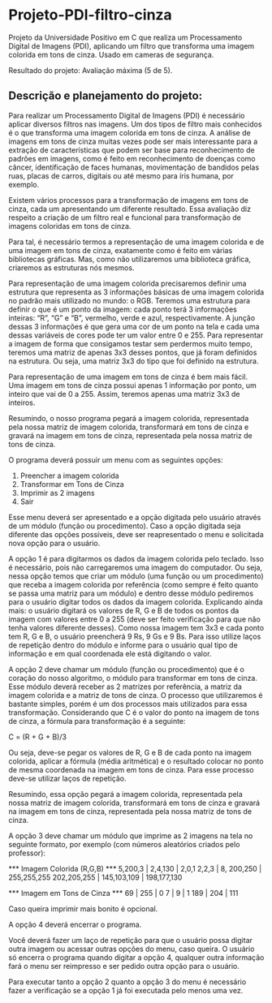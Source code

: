 # Projeto-PDI-filtro-cinza
Projeto da Universidade Positivo em C que realiza um Processamento Digital de Imagens (PDI), aplicando um filtro que transforma uma imagem colorida em tons de cinza. Usado em cameras de segurança. 

Resultado do projeto: Avaliação máxima (5 de 5).

## Descrição e planejamento do projeto:
Para realizar um Processamento Digital de Imagens (PDI) é necessário aplicar diversos filtros nas imagens. Um dos tipos de filtro mais conhecidos é o que transforma uma imagem colorida em tons de cinza. A análise de imagens em tons de cinza muitas vezes pode ser mais interessante para a extração de características que podem ser base para reconhecimento de padrões em imagens, como é feito em reconhecimento de doenças como câncer, identificação de faces humanas, movimentação de bandidos pelas ruas, placas de carros, digitais ou até mesmo para íris humana, por exemplo.

Existem vários processos para a transformação de imagens em tons de cinza, cada um apresentando um diferente resultado. Essa avaliação diz respeito a criação de um filtro real e funcional para transformação de imagens coloridas em tons de cinza.

Para tal, é necessário termos a representação de uma imagem colorida e de uma imagem em tons de cinza, exatamente como é feito em várias bibliotecas gráficas. Mas, como não utilizaremos uma biblioteca gráfica, criaremos as estruturas nós mesmos.

Para representação de uma imagem colorida precisaremos definir uma estrutura que representa as 3 informações básicas de uma imagem colorida no padrão mais utilizado no mundo: o RGB. Teremos uma estrutura para definir o que é um ponto da imagem: cada ponto terá 3 informações inteiras: “R”, “G” e “B”, vermelho, verde e azul, respectivamente. A junção dessas 3 informações é que gera uma cor de um ponto na tela e cada uma dessas variáveis de cores pode ter um valor entre 0 e 255. Para representar a imagem de forma que consigamos testar sem perdermos muito tempo, teremos uma matriz de apenas 3x3 desses pontos, que já foram definidos na estrutura. Ou seja, uma matriz 3x3 do tipo que foi definido na estrutura.

Para representação de uma imagem em tons de cinza é bem mais fácil. Uma imagem em tons de cinza possui apenas 1 informação por ponto, um inteiro que vai de 0 a 255. Assim, teremos apenas uma matriz 3x3 de inteiros.

Resumindo, o nosso programa pegará a imagem colorida, representada pela nossa matriz de imagem colorida, transformará em tons de cinza e gravará na imagem em tons de cinza, representada pela nossa matriz de tons de cinza.

O programa deverá possuir um menu com as seguintes opções:
1.	Preencher a imagem colorida
2.	Transformar em Tons de Cinza
3.	Imprimir as 2 imagens
4.	Sair

Esse menu deverá ser apresentado e a opção digitada pelo usuário através de um módulo (função ou procedimento). Caso a opção digitada seja diferente das opções possíveis, deve ser reapresentado o menu e solicitada nova opção para o usuário.

A opção 1 é para digitarmos os dados da imagem colorida pelo teclado. Isso é necessário, pois não carregaremos uma imagem do computador. Ou seja, nessa opção temos que criar um módulo (uma função ou um procedimento) que receba a imagem colorida por referência (como sempre é feito quanto se passa uma matriz para um módulo) e dentro desse módulo pediremos para o usuário digitar todos os dados da imagem colorida. Explicando ainda mais: o usuário digitará os valores de R, G e B de todos os pontos da imagem com valores entre 0 a 255 (deve ser feito verificação para que não tenha valores diferente desses). Como nossa imagem tem 3x3 e cada ponto tem R, G e B, o usuário preencherá 9 Rs, 9 Gs e 9 Bs. Para isso utilize laços de repetição dentro do módulo e informe para o usuário qual tipo de informação e em qual coordenada ele está digitando o valor.

A opção 2 deve chamar um módulo (função ou procedimento) que é o coração do nosso algoritmo, o módulo para transformar em tons de cinza. Esse módulo deverá receber as 2 matrizes por referência, a matriz da imagem colorida e a matriz de tons de cinza. O processo que utilizaremos é bastante simples, porém é um dos processos mais utilizados para essa transformação. Considerando que C é o valor do ponto na imagem de tons de cinza, a fórmula para transformação é a seguinte:

C = (R + G + B)/3

Ou seja, deve-se pegar os valores de R, G e B de cada ponto na imagem colorida, aplicar a fórmula (média aritmética) e o resultado colocar no ponto de mesma coordenada na imagem em tons de cinza. Para esse processo deve-se utilizar laços de repetição.

Resumindo, essa opção pegará a imagem colorida, representada pela nossa matriz de imagem colorida, transformará em tons de cinza e gravará na imagem em tons de cinza, representada pela nossa matriz de tons de cinza.

A opção 3 deve chamar um módulo que imprime as 2 imagens na tela no seguinte formato, por exemplo (com números aleatórios criados pelo professor):

*** Imagem Colorida (R,G,B) ***
5,200,3 | 2,4,130 | 2,0,1
2,2,3 | 8, 200,250 | 255,255,255
202,205,255 | 145,103,109 | 198,177,130

*** Imagem em Tons de Cinza ***
69 | 255 | 0
7 | 9 | 1
189 | 204 | 111

Caso queira imprimir mais bonito é opcional.

A opção 4 deverá encerrar o programa.

Você deverá fazer um laço de repetição para que o usuário possa digitar outra imagem ou acessar outras opções do menu, caso queira. O usuário só encerra o programa quando digitar a opção 4, qualquer outra informação fará o menu ser reimpresso e ser pedido outra opção para o usuário.

Para executar tanto a opção 2 quanto a opção 3 do menu é necessário fazer a verificação se a opção 1 já foi executada pelo menos uma vez.
